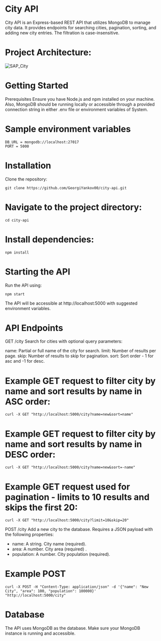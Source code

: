 # City API

City API is an Express-based REST API that utilizes MongoDB to manage city data. It provides endpoints for searching cities, pagination, sorting, and adding new city entries. The filtration is case-insensitive.

# Project Architecture:

![SAP_City](https://github.com/GeorgiYankov00/city-ui/assets/62720096/ed413fe6-7531-4a64-a318-09cd6eb6e1c0)

# Getting Started
Prerequisites
Ensure you have Node.js and npm installed on your machine. Also, MongoDB should be running locally or accessible through a provided connection string in either .env file or environment variables of System.

# Sample environment variables
```
DB_URL = mongodb://localhost:27017
PORT = 5000
```
# Installation
Clone the repository:
```
git clone https://github.com/GeorgiYankov00/city-api.git
```

# Navigate to the project directory:

```
cd city-api
```

# Install dependencies:

```
npm install
```

# Starting the API
Run the API using:

```
npm start
```

The API will be accessible at http://localhost:5000 with suggested environment variables.

# API Endpoints

GET /city
Search for cities with optional query parameters:

name: Partial or full name of the city for search.
limit: Number of results per page.
skip: Number of results to skip for pagination.
sort: Sort order - 1 for asc and -1 for desc.

# Example GET request to filter city by name and sort results by name in ASC order:
```
curl -X GET "http://localhost:5000/city?name=new&sort=name"
```
# Example GET request to filter city by name and sort results by name in DESC order:
```
curl -X GET "http://localhost:5000/city?name=new&sort=-name"
```
# Example GET request used for pagination - limits to 10 results and skips the first 20:

```
curl -X GET "http://localhost:5000/city?limit=10&skip=20"
```

POST /city
Add a new city to the database. Requires a JSON payload with the following properties:
* name: A string. City name (required).
* area: A number. City area (required) .
* population: A number. City population (required).

# Example POST 

```
curl -X POST -H "Content-Type: application/json" -d '{"name": "New City", "area": 100, "population": 100000}' "http://localhost:5000/city"
```

# Database
The API uses MongoDB as the database. Make sure your MongoDB instance is running and accessible.
